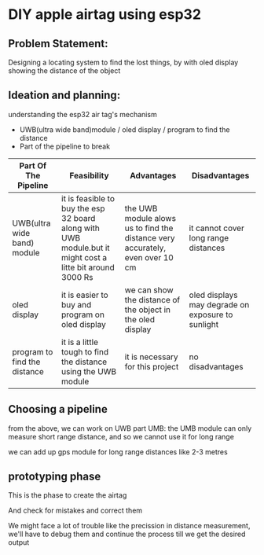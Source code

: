 # DIY apple airtag using esp32
## Problem Statement:
Designing a locating system to find the lost things, by with oled display showing the distance of the object 
## Ideation and planning:
understanding the esp32 air tag's mechanism

* UWB(ultra wide band)module / oled display / program to find the distance
* Part of the pipeline to break

| Part Of The Pipeline | Feasibility | Advantages | Disadvantages |
|----|----|----|----|
|UWB(ultra wide band) module | it is feasible to buy the esp 32 board along with UWB module.but it might cost a litte bit around 3000 Rs| the UWB module alows us to find the distance very accurately, even over 10 cm | it cannot cover long range distances |
| oled display | it is easier to buy and program on oled display | we can show the distance of the object in the oled display | oled displays may degrade on exposure to sunlight |
| program to find the distance | it is a little tough to find the distance using the UWB module | it is necessary for this project | no disadvantages|
## Choosing a pipeline
from the above, we can work on UWB part 
UMB: the UMB module can only measure short range distance, and so we cannot use it for long range

we can add up gps module for long range distances like 2-3 metres

## prototyping phase 
This is the phase to create the airtag

And check for mistakes and correct them

We might face a lot of trouble like the precission in distance measurement, we'll have to debug them and continue the process till we get the desired output
